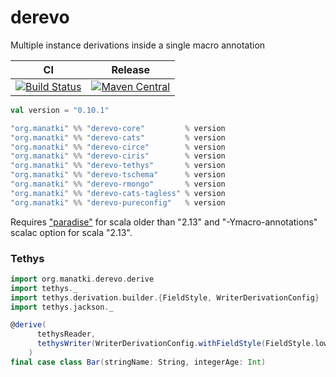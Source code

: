 # derevo
Multiple instance derivations inside a single macro annotation

| CI | Release | 
| --- | --- |
| [![Build Status](https://travis-ci.com/manatki/derevo.svg?branch=master)](https://travis-ci.com/Tmanatki/derevo) | [![Maven Central](https://img.shields.io/maven-central/v/org.manatki/derevo_2.12.svg)](https://search.maven.org/search?q=org.manatki.derevo) | 

```scala
val version = "0.10.1"

"org.manatki" %% "derevo-core"         % version  
"org.manatki" %% "derevo-cats"         % version  
"org.manatki" %% "derevo-circe"        % version  
"org.manatki" %% "derevo-ciris"        % version  
"org.manatki" %% "derevo-tethys"       % version  
"org.manatki" %% "derevo-tschema"      % version  
"org.manatki" %% "derevo-rmongo"       % version  
"org.manatki" %% "derevo-cats-tagless" % version  
"org.manatki" %% "derevo-pureconfig"   % version
```

Requires ["paradise"](https://github.com/scalamacros/paradise) for scala older than "2.13" and "-Ymacro-annotations" scalac option for scala "2.13".

### Tethys
```scala
import org.manatki.derevo.derive
import tethys._
import tethys.derivation.builder.{FieldStyle, WriterDerivationConfig}
import tethys.jackson._

@derive(
      tethysReader,
      tethysWriter(WriterDerivationConfig.withFieldStyle(FieldStyle.lowerSnakecase))
    )
final case class Bar(stringName: String, integerAge: Int)
```